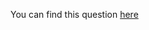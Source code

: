 You can find this question [here](https://www.hackerrank.com/challenges/beautiful-binary-string/problem)
